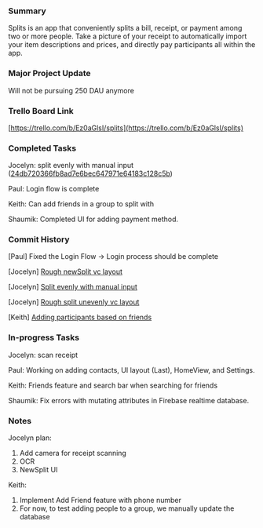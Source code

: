 ### Summary

Splits is an app that conveniently splits a bill, receipt, or payment among two or more people. Take a picture of your receipt to automatically import your item descriptions and prices, and directly pay participants all within the app.

### Major Project Update
Will not be pursuing 250 DAU anymore


### Trello Board Link

[https://trello.com/b/Ez0aGlsI/splits](https://trello.com/b/Ez0aGlsI/splits)


### Completed Tasks
Jocelyn: split evenly with manual input ([24db720366fb8ad7e6bec647971e64183c128c5b](https://github.com/ECS189E/project-w21-splits/tree/24db720366fb8ad7e6bec647971e64183c128c5b))

Paul: Login flow is complete

Keith: Can add friends in a group to split with

Shaumik: Completed UI for adding payment method.


### Commit History
[Paul] Fixed the Login Flow -> Login process should be complete

[Jocelyn] [Rough newSplit vc layout](https://github.com/ECS189E/project-w21-splits/tree/cd46710246286602f4b1597eba23a75794a2cf95)

[Jocelyn] [Split evenly with manual input](https://github.com/ECS189E/project-w21-splits/tree/24db720366fb8ad7e6bec647971e64183c128c5b)

[Jocelyn] [Rough split unevenly vc layout](https://github.com/ECS189E/project-w21-splits/tree/bcb57c550c27bea7fb46a2f7deaa2fef4045ab90)

[Keith] [Adding participants based on friends](https://github.com/ECS189E/project-w21-splits/commit/48faf2c96b7287972686f0ec3036bd881a0be4ba)


### In-progress Tasks
Jocelyn: scan receipt

Paul: Working on adding contacts, UI layout (Last), HomeView, and Settings.

Keith: Friends feature and search bar when searching for friends

Shaumik: Fix errors with mutating attributes in Firebase realtime database.

### Notes
Jocelyn plan:
1. Add camera for receipt scanning
2. OCR
3. NewSplit UI

Keith:
1. Implement Add Friend feature with phone number 
2. For now, to test adding people to a group, we manually update the database
